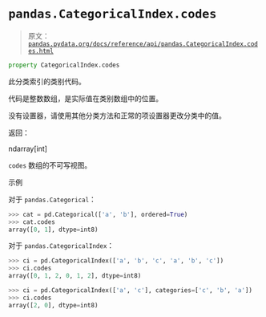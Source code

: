 # `pandas.CategoricalIndex.codes`

> 原文：[`pandas.pydata.org/docs/reference/api/pandas.CategoricalIndex.codes.html`](https://pandas.pydata.org/docs/reference/api/pandas.CategoricalIndex.codes.html)

```py
property CategoricalIndex.codes
```

此分类索引的类别代码。

代码是整数数组，是实际值在类别数组中的位置。

没有设置器，请使用其他分类方法和正常的项设置器更改分类中的值。

返回：

ndarray[int]

`codes` 数组的不可写视图。

示例

对于 `pandas.Categorical`：

```py
>>> cat = pd.Categorical(['a', 'b'], ordered=True)
>>> cat.codes
array([0, 1], dtype=int8) 
```

对于 `pandas.CategoricalIndex`：

```py
>>> ci = pd.CategoricalIndex(['a', 'b', 'c', 'a', 'b', 'c'])
>>> ci.codes
array([0, 1, 2, 0, 1, 2], dtype=int8) 
```

```py
>>> ci = pd.CategoricalIndex(['a', 'c'], categories=['c', 'b', 'a'])
>>> ci.codes
array([2, 0], dtype=int8) 
```
